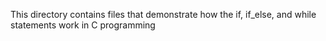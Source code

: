 This directory contains files that demonstrate how the if, if_else, and while statements work in C programming

